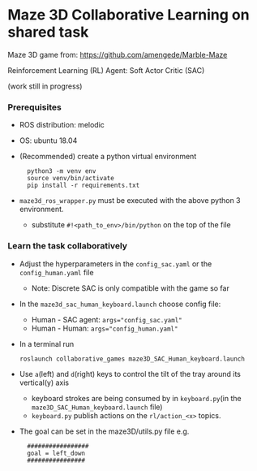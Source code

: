 # Maze 3D Collaborative Learning on shared task

Maze 3D game from: https://github.com/amengede/Marble-Maze

Reinforcement Learning (RL) Agent: Soft Actor Critic (SAC)

(work still in progress)

### Prerequisites 
* ROS distribution: melodic
* OS: ubuntu 18.04
* (Recommended) create a python virtual environment

        python3 -m venv env
        source venv/bin/activate
        pip install -r requirements.txt

* `maze3d_ros_wrapper.py` must be executed with the above python 3 environment.
  * substitute `#!<path_to_env>/bin/python` on the top of the file

### Learn the task collaboratively
   
* Adjust the hyperparameters in the `config_sac.yaml` or the `config_human.yaml` file
    * Note: Discrete SAC is only compatible with the game so far
  

* In the `maze3d_sac_human_keyboard.launch` choose config file:
    * Human - SAC agent: `args="config_sac.yaml"`
    * Human - Human: `args="config_human.yaml"`
  

* In a terminal run
    
      roslaunch collaborative_games maze3D_SAC_Human_keyboard.launch
 

* Use `a`(left) and `d`(right) keys to control the tilt of the tray around its vertical(y) axis
  * keyboard strokes are being consumed by in `keyboard.py`(in the `maze3D_SAC_Human_keyboard.launch` file)
  * `keyboard.py` publish actions on the `rl/action_<x>` topics.
  

* The goal can be set in the maze3D/utils.py file
    e.g. 
  
        #################
        goal = left_down
        ################





